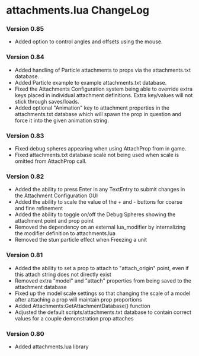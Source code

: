 # attachments.lua ChangeLog

### Version 0.85
- Added option to control angles and offsets using the mouse.

### Version 0.84
- Added handling of Particle attachments to props via the attachments.txt database.
- Added Particle example to example attachments.txt database.
- Fixed the Attachments Configuration system being able to override extra keys placed in individual attachment definitions.  Extra key/values will not stick through saves/loads.
- Added optional "Animation" key to attachment properties in the attachments.txt database which will spawn the prop in question and force it into the given animation string.

### Version 0.83
- Fixed debug spheres appearing when using AttachProp from in game.
- Fixed attachments.txt database scale not being used when scale is omitted from AttachProp call.

### Version 0.82
- Added the ability to press Enter in any TextEntry to submit changes in the Attachment Configuration GUI
- Added the ability to scale the value of the + and - buttons for coarse and fine refinement
- Added the ability to toggle on/off the Debug Spheres showing the attachment point and prop point
- Removed the dependency on an external lua_modifier by internalizing the modifier definition to attachments.lua
- Removed the stun particle effect when Freezing a unit


### Version 0.81
- Added the ability to set a prop to attach to "attach_origin" point, even if this attach string does not directly exist
- Removed extra "model" and "attach" properties from being saved to the attachment database
- Fixed up the model scale settings so that changing the scale of a model after attaching a prop will maintain prop proportions
- Added Attachments:GetAttachmentDatabase() function
- Adjusted the default scripts/attachments.txt database to contain correct values for a couple demonstration prop attaches

### Version 0.80
- Added attachments.lua library